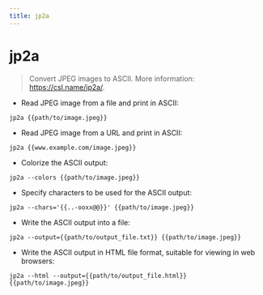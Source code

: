 ```yaml
---
title: jp2a
---
```

# jp2a

> Convert JPEG images to ASCII.
> More information: <https://csl.name/jp2a/>.

- Read JPEG image from a file and print in ASCII:

`jp2a {{path/to/image.jpeg}}`

- Read JPEG image from a URL and print in ASCII:

`jp2a {{www.example.com/image.jpeg}}`

- Colorize the ASCII output:

`jp2a --colors {{path/to/image.jpeg}}`

- Specify characters to be used for the ASCII output:

`jp2a --chars='{{..-ooxx@@}}' {{path/to/image.jpeg}}`

- Write the ASCII output into a file:

`jp2a --output={{path/to/output_file.txt}} {{path/to/image.jpeg}}`

- Write the ASCII output in HTML file format, suitable for viewing in web browsers:

`jp2a --html --output={{path/to/output_file.html}} {{path/to/image.jpeg}}`

